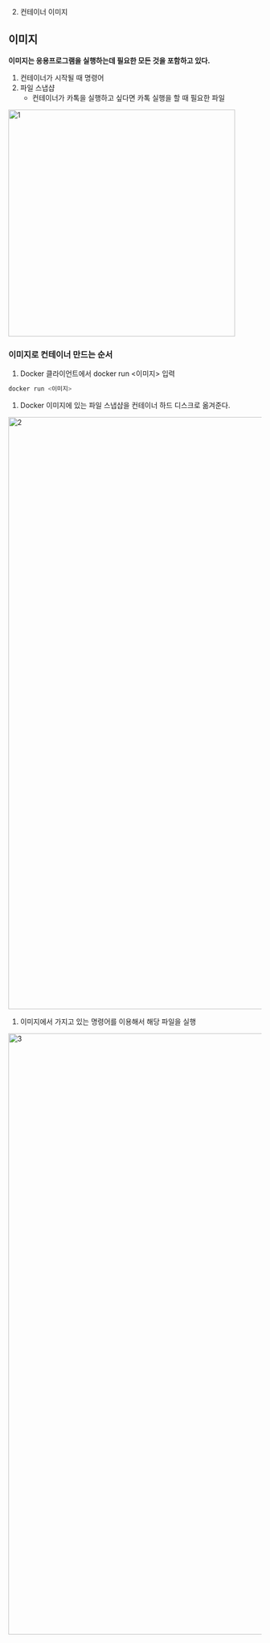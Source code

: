 2. 컨테이너 이미지

## 이미지

**이미지는 응용프로그램을 실행하는데 필요한 모든 것을 포함하고 있다.**

1. 컨테이너가 시작될 때 명령어
2. 파일 스냅샵
    - 컨테이너가 카톡을 실행하고 싶다면 카톡 실행을 할 때 필요한 파일

<img width="451" alt="1" src="https://github.com/junyong1111/Docker/assets/79856225/16a9081e-e0c3-47d8-9693-14e764f462f1">

### 이미지로 컨테이너 만드는 순서

1. Docker 클라이언트에서 docker run <이미지> 입력

```bash
docker run <이미지>
```

1. Docker 이미지에 있는 파일 스냅샵을 컨테이너 하드 디스크로 옮겨준다.

<img width="1177" alt="2" src="https://github.com/junyong1111/Docker/assets/79856225/25ddaa0e-b6f9-4eaf-a755-33ec4e9621a8">

1. 이미지에서 가지고 있는 명령어를 이용해서 해당 파일을 실행

<img width="1195" alt="3" src="https://github.com/junyong1111/Docker/assets/79856225/ab4a08a0-5816-4c0d-8890-a4181095e542">
